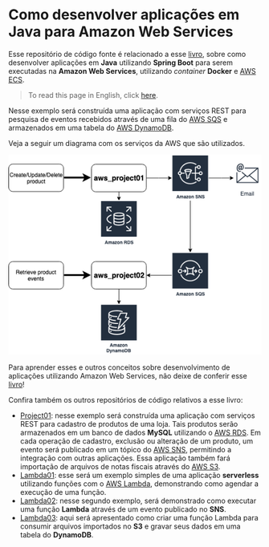 # Como desenvolver aplicações em Java para Amazon Web Services 

Esse repositório de código fonte é relacionado a esse [livro](http://leanpub.com/amazonwebservice), sobre como desenvolver aplicações em **Java**  utilizando **Spring Boot** para serem executadas na **Amazon Web Services**, utilizando *container* **Docker** e [AWS ECS](https://aws.amazon.com/ecs/). 

> To read this page in English, click [here](https://github.com/siecola/aws_project01/blob/master/README.md).

Nesse exemplo será construída uma aplicação com serviços REST para pesquisa de eventos recebidos através de uma fila do [AWS SQS](https://aws.amazon.com/sqs/) e armazenados em uma tabela do [AWS DynamoDB](https://aws.amazon.com/dynamodb). 

Veja a seguir um diagrama com os serviços da AWS que são utilizados.

![Diagrama da aplicação e serviços AWS utilizados](images/181_dynamodb_01.png)

Para aprender esses e outros conceitos sobre desenvolvimento de aplicações utilizando Amazon Web Services, não deixe de conferir esse [livro](http://leanpub.com/amazonwebservice)!

Confira também os outros repositórios de código relativos a esse livro:

- [Project01](http://github.com/siecola/aws_project01): nesse exemplo será construída uma aplicação com serviços REST para cadastro de produtos de uma loja. Tais produtos serão armazenados em um banco de dados **MySQL** utilizando o [AWS RDS](https://aws.amazon.com/rds/). Em cada operação de cadastro, exclusão ou alteração de um produto, um evento será publicado em um tópico do [AWS SNS](https://aws.amazon.com/sns), permitindo a integração com outras aplicações. Essa aplicação também fará importação de arquivos de notas fiscais através do [AWS S3](https://aws.amazon.com/s3/).
- [Lambda01](https://github.com/siecola/aws_lambda01): esse será um exemplo simples de uma aplicação **serverless** utilizando funções com o [AWS Lambda](https://aws.amazon.com/lambda/), demonstrando como agendar a execução de uma função.
- [Lambda02](https://github.com/siecola/aws_lambda02): nesse segundo exemplo, será demonstrado como executar uma função **Lambda** através de um evento publicado no **SNS**.
- [Lambda03](https://github.com/siecola/aws_lambda03): aqui será apresentado como criar uma função Lambda para consumir arquivos importados no **S3** e gravar seus dados em uma tabela do **DynamoDB**.